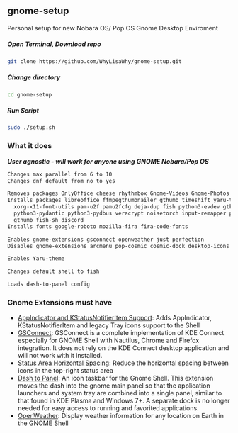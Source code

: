 ## gnome-setup
Personal setup for new Nobara OS/ Pop OS Gnome Desktop Enviroment

##### Open Terminal, Download repo
```bash
git clone https://github.com/WhyLisaWhy/gnome-setup.git 
```
##### Change directory
```bash
cd gnome-setup
```
##### Run Script
```bash
sudo ./setup.sh
```

### What it does 
***User agnostic - will work for anyone using GNOME Nobara/Pop OS***

```bash
Changes max parallel from 6 to 10
Changes dnf default from no to yes

Removes packages OnlyOffice cheese rhythmbox Gnome-Videos Gnome-Photos
Installs packages libreoffice ffmpegthumbnailer gthumb timeshift yaru-theme cabextract 
  xorg-x11-font-utils pam-u2f pamu2fcfg deja-dup fish python3-evdev gtksourceview4 python3-devel 
  python3-pydantic python3-pydbus veracrypt noisetorch input-remapper pycharm onedriver vscode
  gthumb fish-sh discord
Installs fonts google-roboto mozilla-fira fira-code-fonts

Enables gnome-extensions gsconnect openweather just perfection
Disables gnome-extensions arcmenu pop-cosmic cosmic-dock desktop-icons

Enables Yaru-theme

Changes default shell to fish

Loads dash-to-panel config
```


 
### Gnome Extensions must have
- [AppIndicator and KStatusNotifierItem Support](https://extensions.gnome.org/extension/615/appindicator-support/): Adds AppIndicator, KStatusNotifierItem and legacy Tray icons support to the Shell
- [GSConnect](https://extensions.gnome.org/extension/1319/gsconnect/): GSConnect is a complete implementation of KDE Connect especially for GNOME Shell with Nautilus, Chrome and Firefox integration. It does not rely on the KDE Connect desktop application and will not work with it installed.
- [Status Area Horizontal Spacing](https://extensions.gnome.org/extension/355/status-area-horizontal-spacing/): Reduce the horizontal spacing between icons in the top-right status area
- [Dash to Panel](https://extensions.gnome.org//extension/1160/dash-to-panel/): An icon taskbar for the Gnome Shell. This extension moves the dash into the gnome main panel so that the application launchers and system tray are combined into a single panel, similar to that found in KDE Plasma and Windows 7+. A separate dock is no longer needed for easy access to running and favorited applications.
- [OpenWeather](https://extensions.gnome.org//extension/750/openweather/): Display weather information for any location on Earth in the GNOME Shell
